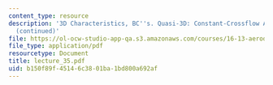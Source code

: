 ```yaml
---
content_type: resource
description: '3D Characteristics, BC''s. Quasi-3D: Constant-Crossflow Approximation
  (continued)'
file: https://ol-ocw-studio-app-qa.s3.amazonaws.com/courses/16-13-aerodynamics-of-viscous-fluids-fall-2003/b150f89f45146c3801ba1bd800a692af_lecture_35.pdf
file_type: application/pdf
resourcetype: Document
title: lecture_35.pdf
uid: b150f89f-4514-6c38-01ba-1bd800a692af
---
```

